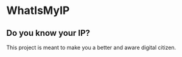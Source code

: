 # WhatIsMyIP

## Do you know your IP?

This project is meant to make you a better and aware digital citizen.